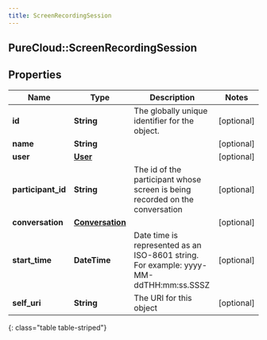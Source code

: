 ```yaml
---
title: ScreenRecordingSession
---
```

## PureCloud::ScreenRecordingSession

## Properties

|Name | Type | Description | Notes|
|------------ | ------------- | ------------- | -------------|
| **id** | **String** | The globally unique identifier for the object. | [optional] |
| **name** | **String** |  | [optional] |
| **user** | [**User**](User.html) |  | [optional] |
| **participant_id** | **String** | The id of the participant whose screen is being recorded on the conversation | [optional] |
| **conversation** | [**Conversation**](Conversation.html) |  | [optional] |
| **start_time** | **DateTime** | Date time is represented as an ISO-8601 string. For example: yyyy-MM-ddTHH:mm:ss.SSSZ | [optional] |
| **self_uri** | **String** | The URI for this object | [optional] |
{: class="table table-striped"}


